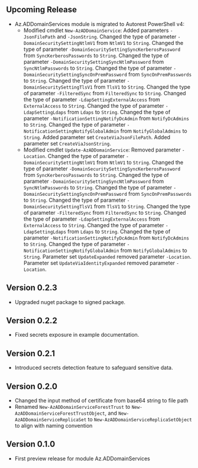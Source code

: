 <!--
    Please leave this section at the top of the change log.

    Changes for the upcoming release should go under the section titled "Upcoming Release", and should adhere to the following format:

    ## Upcoming Release
    * Overview of change #1
        - Additional information about change #1
    * Overview of change #2
        - Additional information about change #2
        - Additional information about change #2
    * Overview of change #3
    * Overview of change #4
        - Additional information about change #4

    ## YYYY.MM.DD - Version X.Y.Z (Previous Release)
    * Overview of change #1
        - Additional information about change #1
-->
## Upcoming Release
* Az.ADDomainServices module is migrated to Autorest PowerShell v4:
  * Modified cmdlet `New-AzADDomainService`: Added parameters `-JsonFilePath` and `-JsonString`. Changed the type of parameter `-DomainSecuritySettingNtlmV1` from `NtlmV1` to `String`. Changed the type of parameter `-DomainSecuritySettingSyncKerberosPassword` from `SyncKerberosPasswords` to `String`. Changed the type of parameter `-DomainSecuritySettingSyncNtlmPassword` from `SyncNtlmPasswords` to `String`. Changed the type of parameter `-DomainSecuritySettingSyncOnPremPassword` from `SyncOnPremPasswords` to `String`. Changed the type of parameter `-DomainSecuritySettingTlsV1` from `TlsV1` to `String`. Changed the type of parameter `-FilteredSync` from `FilteredSync` to `String`. Changed the type of parameter `-LdapSettingExternalAccess` from `ExternalAccess` to `String`. Changed the type of parameter `-LdapSettingLdaps` from `Ldaps` to `String`. Changed the type of parameter `-NotificationSettingNotifyDcAdmin` from `NotifyDcAdmins` to `String`. Changed the type of parameter `-NotificationSettingNotifyGlobalAdmin` from `NotifyGlobalAdmins` to `String`. Added parameter set `CreateViaJsonFilePath`. Added parameter set `CreateViaJsonString`.
  * Modified cmdlet `Update-AzADDomainService`: Removed parameter `-Location`. Changed the type of parameter `-DomainSecuritySettingNtlmV1` from `NtlmV1` to `String`. Changed the type of parameter `-DomainSecuritySettingSyncKerberosPassword` from `SyncKerberosPasswords` to `String`. Changed the type of parameter `-DomainSecuritySettingSyncNtlmPassword` from `SyncNtlmPasswords` to `String`. Changed the type of parameter `-DomainSecuritySettingSyncOnPremPassword` from `SyncOnPremPasswords` to `String`. Changed the type of parameter `-DomainSecuritySettingTlsV1` from `TlsV1` to `String`. Changed the type of parameter `-FilteredSync` from `FilteredSync` to `String`. Changed the type of parameter `-LdapSettingExternalAccess` from `ExternalAccess` to `String`. Changed the type of parameter `-LdapSettingLdaps` from `Ldaps` to `String`. Changed the type of parameter `-NotificationSettingNotifyDcAdmin` from `NotifyDcAdmins` to `String`. Changed the type of parameter `-NotificationSettingNotifyGlobalAdmin` from `NotifyGlobalAdmins` to `String`. Parameter set `UpdateExpanded` removed parameter `-Location`. Parameter set `UpdateViaIdentityExpanded` removed parameter `-Location`.

## Version 0.2.3
* Upgraded nuget package to signed package.

## Version 0.2.2
* Fixed secrets exposure in example documentation.

## Version 0.2.1
* Introduced secrets detection feature to safeguard sensitive data.

## Version 0.2.0
* Changed the input method of certificate from base64 string to file path
* Renamed `New-AzADDomainServiceForestTrust` to `New-AzADDomainServiceForestTrustObject`, and `New-AzADDomainServiceReplicaSet` to `New-AzADDomainServiceReplicaSetObject` to align with naming convention

## Version 0.1.0
* First preview release for module Az.ADDomainServices

